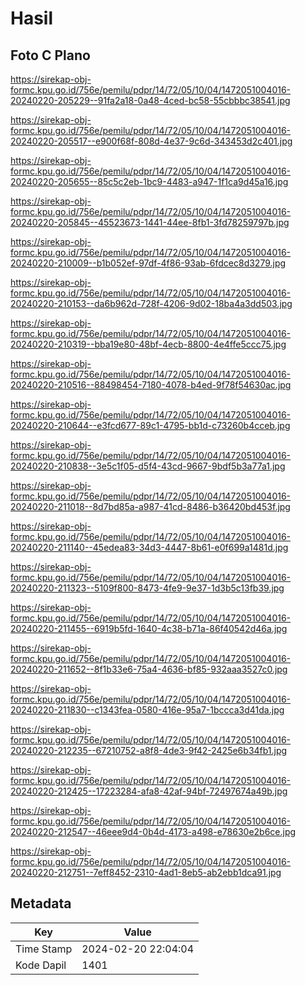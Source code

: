 # Hasil

## Foto C Plano

https://sirekap-obj-formc.kpu.go.id/756e/pemilu/pdpr/14/72/05/10/04/1472051004016-20240220-205229--91fa2a18-0a48-4ced-bc58-55cbbbc38541.jpg

https://sirekap-obj-formc.kpu.go.id/756e/pemilu/pdpr/14/72/05/10/04/1472051004016-20240220-205517--e900f68f-808d-4e37-9c6d-343453d2c401.jpg

https://sirekap-obj-formc.kpu.go.id/756e/pemilu/pdpr/14/72/05/10/04/1472051004016-20240220-205655--85c5c2eb-1bc9-4483-a947-1f1ca9d45a16.jpg

https://sirekap-obj-formc.kpu.go.id/756e/pemilu/pdpr/14/72/05/10/04/1472051004016-20240220-205845--45523673-1441-44ee-8fb1-3fd78259797b.jpg

https://sirekap-obj-formc.kpu.go.id/756e/pemilu/pdpr/14/72/05/10/04/1472051004016-20240220-210009--b1b052ef-97df-4f86-93ab-6fdcec8d3279.jpg

https://sirekap-obj-formc.kpu.go.id/756e/pemilu/pdpr/14/72/05/10/04/1472051004016-20240220-210153--da6b962d-728f-4206-9d02-18ba4a3dd503.jpg

https://sirekap-obj-formc.kpu.go.id/756e/pemilu/pdpr/14/72/05/10/04/1472051004016-20240220-210319--bba19e80-48bf-4ecb-8800-4e4ffe5ccc75.jpg

https://sirekap-obj-formc.kpu.go.id/756e/pemilu/pdpr/14/72/05/10/04/1472051004016-20240220-210516--88498454-7180-4078-b4ed-9f78f54630ac.jpg

https://sirekap-obj-formc.kpu.go.id/756e/pemilu/pdpr/14/72/05/10/04/1472051004016-20240220-210644--e3fcd677-89c1-4795-bb1d-c73260b4cceb.jpg

https://sirekap-obj-formc.kpu.go.id/756e/pemilu/pdpr/14/72/05/10/04/1472051004016-20240220-210838--3e5c1f05-d5f4-43cd-9667-9bdf5b3a77a1.jpg

https://sirekap-obj-formc.kpu.go.id/756e/pemilu/pdpr/14/72/05/10/04/1472051004016-20240220-211018--8d7bd85a-a987-41cd-8486-b36420bd453f.jpg

https://sirekap-obj-formc.kpu.go.id/756e/pemilu/pdpr/14/72/05/10/04/1472051004016-20240220-211140--45edea83-34d3-4447-8b61-e0f699a1481d.jpg

https://sirekap-obj-formc.kpu.go.id/756e/pemilu/pdpr/14/72/05/10/04/1472051004016-20240220-211323--5109f800-8473-4fe9-9e37-1d3b5c13fb39.jpg

https://sirekap-obj-formc.kpu.go.id/756e/pemilu/pdpr/14/72/05/10/04/1472051004016-20240220-211455--6919b5fd-1640-4c38-b71a-86f40542d46a.jpg

https://sirekap-obj-formc.kpu.go.id/756e/pemilu/pdpr/14/72/05/10/04/1472051004016-20240220-211652--8f1b33e6-75a4-4636-bf85-932aaa3527c0.jpg

https://sirekap-obj-formc.kpu.go.id/756e/pemilu/pdpr/14/72/05/10/04/1472051004016-20240220-211830--c1343fea-0580-416e-95a7-1bccca3d41da.jpg

https://sirekap-obj-formc.kpu.go.id/756e/pemilu/pdpr/14/72/05/10/04/1472051004016-20240220-212235--67210752-a8f8-4de3-9f42-2425e6b34fb1.jpg

https://sirekap-obj-formc.kpu.go.id/756e/pemilu/pdpr/14/72/05/10/04/1472051004016-20240220-212425--17223284-afa8-42af-94bf-72497674a49b.jpg

https://sirekap-obj-formc.kpu.go.id/756e/pemilu/pdpr/14/72/05/10/04/1472051004016-20240220-212547--46eee9d4-0b4d-4173-a498-e78630e2b6ce.jpg

https://sirekap-obj-formc.kpu.go.id/756e/pemilu/pdpr/14/72/05/10/04/1472051004016-20240220-212751--7eff8452-2310-4ad1-8eb5-ab2ebb1dca91.jpg


## Metadata

| Key        | Value               |
| ---------- | ------------------- |
| Time Stamp | 2024-02-20 22:04:04 |
| Kode Dapil | 1401                |



